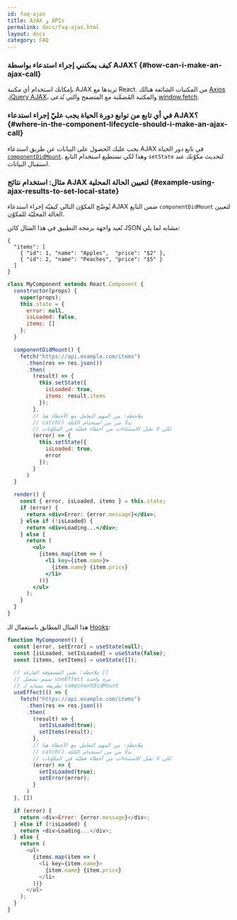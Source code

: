 ```yaml
---
id: faq-ajax
title: AJAX و APIs
permalink: docs/faq-ajax.html
layout: docs
category: FAQ
---
```

 
### كيف يمكنني إجراء استدعاء بواسطة AJAX؟ {#how-can-i-make-an-ajax-call}

بإمكانك استخدام أي مكتبة AJAX تريدها مع React. من المكتبات الشائعة هنالك [Axios](https://github.com/axios/axios) ،[jQuery AJAX](https://api.jquery.com/jQuery.ajax/)، والمكتبة المُضمَّنة مع المتصفح والتي تُدعى [window.fetch](https://developer.mozilla.org/en-US/docs/Web/API/Fetch_API).

### في أي تابع من توابع دورة الحياة يجب عليّ إجراء استدعاء AJAX؟ {#where-in-the-component-lifecycle-should-i-make-an-ajax-call}

يجب عليك الحصول على البيانات عن طريق استدعاء AJAX في تابع دور الحياة [`componentDidMount`](/docs/react-component.html#mounting).  وهذا لكي تستطيع استخدام التابع `setState` لتحديث مكوّنك عند استقبال البيانات.

### مثال: استخدام نتائج AJAX لتعيين الحالة المحلية {#example-using-ajax-results-to-set-local-state}

يُوضّح المكوّن التالي كيفيّة إجراء استدعاء AJAX ضمن التابع `componentDidMount` لتعيين الحالة المحليّة للمكوّن. 

تُعيد واجهة برمجة التطبيق في هذا المثال كائن JSON مشابه لما يلي:

```
{
  "items": [
    { "id": 1, "name": "Apples",  "price": "$2" },
    { "id": 2, "name": "Peaches", "price": "$5" }
  ] 
}
```

```jsx
class MyComponent extends React.Component {
  constructor(props) {
    super(props);
    this.state = {
      error: null,
      isLoaded: false,
      items: []
    };
  }

  componentDidMount() {
    fetch("https://api.example.com/items")
      .then(res => res.json())
      .then(
        (result) => {
          this.setState({
            isLoaded: true,
            items: result.items
          });
        },
       	// ملاحظة: من المهم التعامل مع الأخطاء هنا
        // catch() بدلًا من من استخدام الكتلة 
        // لكي لا نقبل الاستثناءات من أخطاء فعليّة في المكوّنات
        (error) => {
          this.setState({
            isLoaded: true,
            error
          });
        }
      )
  }

  render() {
    const { error, isLoaded, items } = this.state;
    if (error) {
      return <div>Error: {error.message}</div>;
    } else if (!isLoaded) {
      return <div>Loading...</div>;
    } else {
      return (
        <ul>
          {items.map(item => (
            <li key={item.name}>
              {item.name} {item.price}
            </li>
          ))}
        </ul>
      );
    }
  }
}
```

هذا المثال المطابق باستعمال الـ [Hooks](https://reactjs.org/docs/hooks-intro.html): 

```js
function MyComponent() {
  const [error, setError] = useState(null);
  const [isLoaded, setIsLoaded] = useState(false);
  const [items, setItems] = useState([]);

  // ملاحظة: تعني المصفوفة الفارغة []
  // سيتم تشغيل useEffect مرة واحدة
  // بطريقة مشابه لـ componentDidMount
  useEffect(() => {
    fetch("https://api.example.com/items")
      .then(res => res.json())
      .then(
        (result) => {
          setIsLoaded(true);
          setItems(result);
        },
       	// ملاحظة: من المهم التعامل مع الأخطاء هنا
        // catch() بدلًا من من استخدام الكتلة 
        // لكي لا نقبل الاستثناءات من أخطاء فعليّة في المكوّنات
        (error) => {
          setIsLoaded(true);
          setError(error);
        }
      )
  }, [])

  if (error) {
    return <div>Error: {error.message}</div>;
  } else if (!isLoaded) {
    return <div>Loading...</div>;
  } else {
    return (
      <ul>
        {items.map(item => (
          <li key={item.name}>
            {item.name} {item.price}
          </li>
        ))}
      </ul>
    );
  }
}
```
